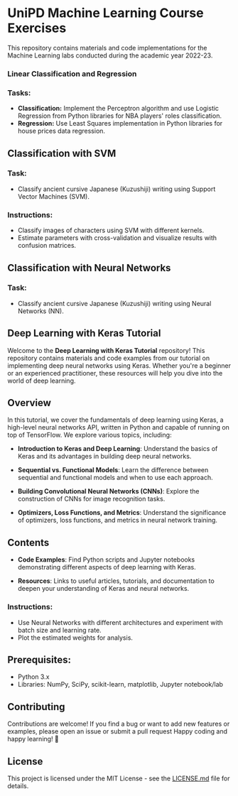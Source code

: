 # UniPD Machine Learning Course Exercises

This repository contains materials and code implementations for the Machine Learning labs conducted during the academic year 2022-23.

### Linear Classification and Regression
### Tasks:
- **Classification:** Implement the Perceptron algorithm and use Logistic Regression from Python libraries for NBA players' roles classification.
- **Regression:** Use Least Squares implementation in Python libraries for house prices data regression.

## Classification with SVM
### Task:
- Classify ancient cursive Japanese (Kuzushiji) writing using Support Vector Machines (SVM).

### Instructions:
- Classify images of characters using SVM with different kernels.
- Estimate parameters with cross-validation and visualize results with confusion matrices.

## Classification with Neural Networks
### Task:
- Classify ancient cursive Japanese (Kuzushiji) writing using Neural Networks (NN).

## Deep Learning with Keras Tutorial

Welcome to the **Deep Learning with Keras Tutorial** repository! This repository contains materials and code examples from our tutorial on implementing deep neural networks using Keras. Whether you're a beginner or an experienced practitioner, these resources will help you dive into the world of deep learning.

## Overview

In this tutorial, we cover the fundamentals of deep learning using Keras, a high-level neural networks API, written in Python and capable of running on top of TensorFlow. We explore various topics, including:

- **Introduction to Keras and Deep Learning**: Understand the basics of Keras and its advantages in building deep neural networks.

- **Sequential vs. Functional Models**: Learn the difference between sequential and functional models and when to use each approach.

- **Building Convolutional Neural Networks (CNNs)**: Explore the construction of CNNs for image recognition tasks.

- **Optimizers, Loss Functions, and Metrics**: Understand the significance of optimizers, loss functions, and metrics in neural network training.

## Contents

- **Code Examples**: Find Python scripts and Jupyter notebooks demonstrating different aspects of deep learning with Keras.

- **Resources**: Links to useful articles, tutorials, and documentation to deepen your understanding of Keras and neural networks.

### Instructions:
- Use Neural Networks with different architectures and experiment with batch size and learning rate.
- Plot the estimated weights for analysis.

## Prerequisites:
- Python 3.x
- Libraries: NumPy, SciPy, scikit-learn, matplotlib, Jupyter notebook/lab
  
## Contributing

Contributions are welcome! If you find a bug or want to add new features or examples, please open an issue or submit a pull request 
Happy coding and happy learning! 🚀

## License

This project is licensed under the MIT License - see the [LICENSE.md](LICENSE.md) file for details.


